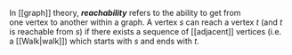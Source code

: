 In [[graph]] theory, ***reachability*** refers to the ability to get from one vertex to another within a graph. A vertex $s$ can reach a vertex $t$ (and $t$ is reachable from $s)$ if there exists a sequence of [[adjacent]] vertices (i.e. a [[Walk|walk]]) which starts with $s$ and ends with $t$.